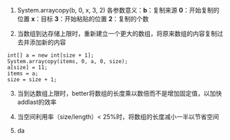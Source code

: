 1. System.arraycopy(b, 0, x, 3, 2)
	各参数意义：**b**：复制来源	**0**：开始复制的位置	**x**：目标	**3**：开始粘贴的位置		**2**：复制的个数

2. 当数组到达存储上限时，重新建立一个更大的数组，将原来数组的内容复制过去并添加新的内容
```
int[] a = new int[size + 1];
System.arraycopy(items, 0, a, 0, size);
a[size] = 11;
items = a;
size = size + 1;
```
3. 当到达数组上限时，better将数组的长度乘以数倍而不是增加固定值，以加快addlast的效率

4. 当空间利用率（size/length）< 25%时，将数组的长度减小一半以节省空间

5. da
<!--stackedit_data:
eyJoaXN0b3J5IjpbLTI2NTA3NDc4OCwtNzg0ODgwNTIwLC0xOT
YyMjE1MzAyLC02ODAzNTUyMTBdfQ==
-->